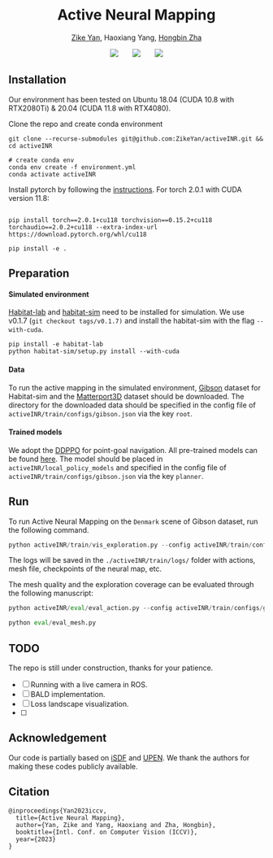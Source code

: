 <h1 align="center"><strong>Active Neural Mapping</strong></h1>

<p align="center">
	<a href="https://zikeyan.github.io/">Zike Yan</a>, 
	Haoxiang Yang, 
	<a href="https://scholar.google.com/citations?user=LQxSSgYAAAAJ&hl=zh-CN">Hongbin Zha</a>
</p>

<div align="center">
	<a href='https://arxiv.org/abs/2308.16246'><img src='https://img.shields.io/badge/arXiv-2308.16246-b31b1b'></a> &nbsp;&nbsp;&nbsp;&nbsp;&nbsp;
 	<a href='https://zikeyan.github.io/active-INR/index.html'><img src='https://img.shields.io/badge/Project-Page-Green'></a> &nbsp;&nbsp;&nbsp;&nbsp;&nbsp;
 	<a href='https://www.youtube.com/watch?v=psPvanfh7SA&feature=youtu.be'><img src='https://img.shields.io/badge/Youtube-Video-blue'></a>
</div>




## Installation

Our environment has been tested on Ubuntu 18.04 (CUDA 10.8 with RTX2080Ti) & 20.04 (CUDA 11.8 with RTX4080).

Clone the repo and create conda environment

```shell
git clone --recurse-submodules git@github.com:ZikeYan/activeINR.git && cd activeINR

# create conda env
conda env create -f environment.yml
conda activate activeINR
```

Install pytorch by following the [instructions](https://pytorch.org/get-started/locally/). For torch 2.0.1 with CUDA version 11.8:

```shell

pip install torch==2.0.1+cu118 torchvision==0.15.2+cu118 torchaudio==2.0.2+cu118 --extra-index-url https://download.pytorch.org/whl/cu118

pip install -e .
```

## Preparation

#### Simulated environment

[Habitat-lab](https://github.com/facebookresearch/habitat-lab) and [habitat-sim](https://github.com/facebookresearch/habitat-sim) need to be installed for simulation. We use v0.1.7 (`git checkout tags/v0.1.7)` and install the habitat-sim with the flag `--with-cuda`.

```shell
pip install -e habitat-lab
python habitat-sim/setup.py install --with-cuda
```

#### Data

To run the active mapping in the simulated environment, [Gibson](https://docs.google.com/forms/d/e/1FAIpQLScWlx5Z1DM1M-wTSXaa6zV8lTFkPmTHW1LqMsoCBDWsTDjBkQ/viewform) dataset for Habitat-sim and the [Matterport3D](https://niessner.github.io/Matterport/#download) dataset should be downloaded. The directory for the downloaded data should be specified in the config file of `activeINR/train/configs/gibson.json` via the key `root`.

#### Trained models

We adopt the [DDPPO](https://wijmans.xyz/publication/ddppo-2019/) for point-goal navigation. All pre-trained models can be found [here](https://github.com/facebookresearch/habitat-lab/tree/main/habitat-baselines/habitat_baselines/rl/ddppo). The model should be placed in `activeINR/local_policy_models` and specified in the config file of `activeINR/train/configs/gibson.json` via the key `planner`.

## Run

To run Active Neural Mapping on the `Denmark` scene of Gibson dataset, run the following command.

```python
python activeINR/train/vis_exploration.py --config activeINR/train/configs/gibson.json --scene_id Denmark
```

The logs will be saved in the `./activeINR/train/logs/` folder with actions, mesh file, checkpoints of the neural map, etc.

The mesh quality and the exploration coverage can be evaluated through the following manuscript:

```python
python activeINR/eval/eval_action.py --config activeINR/train/configs/gibson.json --scene_id Denmark --file "logs/final/gibson/Denmark/results/action.txt"

python eval/eval_mesh.py
```

## TODO

The repo is still under construction, thanks for your patience.

- [ ] Running with a live camera in ROS.
- [ ] BALD implementation.  
- [ ] Loss landscape visualization.
- [ ] 


## Acknowledgement

Our code is partially based on [iSDF](https://github.com/facebookresearch/iSDF) and [UPEN](https://github.com/ggeorgak11/UPEN). We thank the authors for making these codes publicly available.

## Citation

```
@inproceedings{Yan2023iccv,
  title={Active Neural Mapping},
  author={Yan, Zike and Yang, Haoxiang and Zha, Hongbin},
  booktitle={Intl. Conf. on Computer Vision (ICCV)},
  year={2023}
}
```

